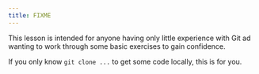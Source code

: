 ```yaml
---
title: FIXME
---
```


This lesson is intended for anyone having only little experience with Git ad wanting to work through some basic exercises to gain confidence.

If you only know `git clone ...` to get some code locally, this is for you.